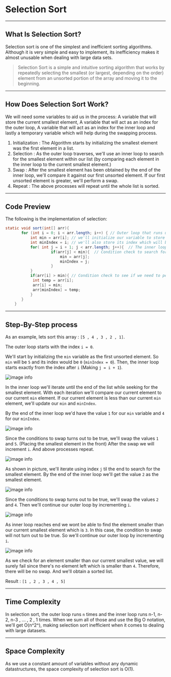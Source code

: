 # Selection Sort 

---

## What Is Selection Sort?

Selection sort is one of the simplest and inefficient sorting algorithms. Although it is very simple and easy to implement, its inefficiency makes it almost unusable when dealing with large data sets. 

> Selection Sort is a simple and intuitive sorting algorithm that works by repeatedly selecting the smallest (or largest, depending on the order) element from an unsorted portion of the array and moving it to the beginning.

---
## How Does Selection Sort Work?

We will need some variables to aid us in the process: A variable that will store the current smallest element, A variable that will act as an index for the outer loop, A variable that will act as an index for the inner loop and lastly a temporary variable which will help during the swapping process.

1. Initialization : The Algorithm starts by initializing the smallest element was the first element in a list.
2. Selection : As the outer loop traverses, we'll use an inner loop to search for the smallest element within our list (by comparing each element in the inner loop to the current smallest element.)
3. Swap : After the smallest element has been obtained by the end of the inner loop, we'll compare it against our first unsorted element. If our first unsorted element is greater, we'll perform a swap.
4. Repeat : The above processes will repeat until the whole list is sorted.

---

## Code Preview

The following is the implementation of selection:

``` java
static void sort(int[] arr){
       for (int i = 0; i < arr.length; i++) { // Outer loop that runs until the end of the list
           int min = arr[i]; // we'll initialize our variable to store the current smallest element
           int minIndex = i; // we'll also store its index which will be used in swapping
           for( int j = i + 1; j < arr.length; j++){  // The inner loop that starts exactly after our index i.
                    if(arr[j] < min){  // Condition check to search for the smallest element
                        min = arr[j];  
                        minIndex = j;
                    }
           }
           if(arr[i] > min){ // Condition check to see if we need to perform a swap
            int temp = arr[i];
            arr[i] = min;
            arr[minIndex] = temp;
           } 
       }
    }
```
---

## Step-By-Step process

As an example, lets sort this array : `[5 , 4 , 3 , 2 , 1]`.

The outer loop starts with the index `i = 0`.

We'll start by initializing the `min` variable as the first unsorted element. So `min` will be `5` and its index would be `0` (`minIndex = 0`). Then, the inner loop starts exactly from the index after `i` (Making `j = i + 1`). 

![image info](./Pictures/Step1.png)


In the inner loop we'll iterate until the end of the list while seeking for the smallest element. With each iteration we'll compare our current element to our current `min` element. If our current element is less than our current `min` element, we'll update our `min` and `minIndex`.

By the end of the inner loop we'd have the value `1` for our `min` variable and `4` for our `minIndex`.

![image info](./Pictures/Step2.png)

Since the conditions to swap turns out to be true, we'll swap the values `1` and `5`. (Placing the smallest element in the front) After the swap we will increment `i`. And above processes repeat.

![image info](./Pictures/Step3.png)

As shown in picture, we'll iterate using index `j` til the end to search for the smallest element. By the end of the inner loop we'll get the value `2` as the smallest element.

![image info](./Pictures/Step4.png)

Since the conditions to swap turns out to be true, we'll swap the values `2` and `4`. Then we'll continue our outer loop by incrementing `i`. 

![image info](./Pictures/Step5.png)

As inner loop reaches end we wont be able to find the element smaller than our current smallest element which is `3`. In this case, the condition to swap will not turn out to be true. So we'll continue our outer loop by incrementing `i`.

![image info](./Pictures/Step6.png)

As we check for an element smaller than our current smallest value, we will surely fail since there's no element left which is smaller than `4`. Therefore, there will be no swap. And we'll obtain a sorted list. 

Result : `[1 , 2 , 3 , 4 , 5]`

---

## Time Complexity

In selection sort, the outer loop runs `n` times and the inner loop runs n-1, n-2, n-3 , ... , 2 , 1 times. When we sum all of those and use the Big O notation, we'll get O(n^2^), making selection sort inefficient when it comes to dealing with large datasets.

---

## Space Complexity

As we use a constant amount of variables without any dynamic datastructures, the space complexity of selection sort is O(1).


​
 
